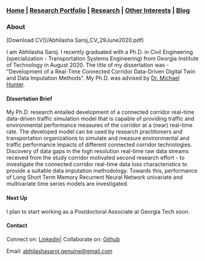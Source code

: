 ### [Home](README.md) | [Research Portfolio](/research.md) | [Research](research_projects.md) | [Other Interests](other_interests.md) | [Blog](blog.md) 
 
### About
[Download CV](/Abhilasha Saroj_CV_29June2020.pdf)

I am Abhilasha Saroj. I recently graduated with a Ph.D. in Civil Engineering (specialization - Transportation Systems Engineering) from Georgia Institute of Technology in August 2020. The title of my dissertation was - "Development of a Real-Time Connected Corridor Data-Driven Digital Twin and Data Imputation Methods". My Ph.D. was advised by [Dr. Michael Hunter](https://ce.gatech.edu/people/Faculty/811/overview).

#### Dissertation Brief
My Ph.D. research entailed development of a connected corridor real-time data-driven traffic simulation model that is capable of providing traffic and environmental performance measures of the corridor at a (near) real-time rate. The developed model can be used by research practitioners and transportation organizations to simulate and measure environmental and traffic performance impacts of different connected corridor technologies. Discovery of data gaps in the high resolution real-time raw data streams received from the study corridor motivated second research effort - to investigate the connected corridor real-time data loss characteristics to provide a suitable data imputation methodology. Towards this, performance of Long Short Term Memory Recurrent Neural Network univariate and multivariate time series models are investigated. 

#### Next Up
I plan to start working as a Postdoctoral Associate at Georgia Tech soon.

#### Contact
Connect on: [Linkedin](https://www.linkedin.com/in/abhilasha-saroj-gatech/)| Collaborate on: [Github](https://github.com/abhilashasaroj)

Email: abhilashasaroj.genuine@gmail.com
